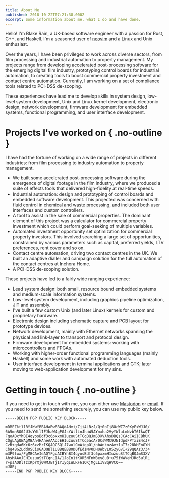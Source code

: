 ```yaml
---
title: About Me
published: 2018-10-22T07:21:38.000Z
excerpt: Some information about me, what I do and have done.
---
```


Hello! I'm Blake Rain, a UK-based software engineer with a passion for Rust, C++, and Haskell.
I'm a seasoned user of [neovim] and a Linux and Unix enthusiast.

Over the years, I have been privileged to work across diverse sectors, from film processing and
industrial automation to property management. My projects range from developing accelerated
post-processing software for the emerging digital film industry, prototyping control boards for
industrial automation, to creating tools to boost commercial property investment and contact centre
automation. Currently, I am working on a set of compliance tools related to PCI-DSS de-scoping.

These experiences have lead me to develop skills in system design, low-level system development,
Unix and Linux kernel development, electronic design, network development, firmware development for
embedded systems, functional programming, and user interface development.

[neovim]: https://neovim.io
[Neo Technologies]: https://eclipse-pci.com/

# Projects I've worked on { .no-outline }

I have had the fortune of working on a wide range of projects in different industries: from film
processing to industry automation to property management.

- We built some accelerated post-processing software during the emergence of digital footage in the
  film industry, where we produced a suite of effects tools that delivered high-fidelity at
  real-time speeds.
- Industrial automation: design and prototyping of control boards and embedded software development.
  This projected was concerned with fluid control in chemical and waste processing, and included
  both user interfaces and custom controllers.
- A tool to assist in the sale of commercial properties. The dominant element of this project was a
  calculator for commercial property investment which could perform goal-seeking of multiple
  variables.
- Automated investment opportunity set optimization for commercial property investors. This involved
  searching a large set of opportunities, constrained by various parameters such as capital,
  preferred yields, LTV preferences, rent cover and so on.
- Contact centre automation, driving two contact centres in the UK. We built an adaptive dialler and
  campaign solution for the full automation of the contact centres at Inchora Home.
- A PCI-DSS de-scoping solution.

These projects have led to a fairly wide ranging experience:

- Lead system design: both small, resource bound embedded systems and medium-scale information
  systems.
- Low-level system development, including graphics pipeline optimization, JIT and assembly.
- I've built a few custom Unix (and later Linux) kernels for custom and proprietary hardware.
- Electronic design including schematic capture and PCB layout for prototype devices.
- Network development, mainly with Ethernet networks spanning the physical and link-layer to
  transport and protocol design.
- Firmware development for embedded systems: working with microcontrollers and FPGAs.
- Working with higher-order functional programming languages (mainly Haskell) and some work with
  automated deduction tools.
- User interface development in terminal applications and GTK; later moving to web-application
  development for my sins.

# Getting in touch { .no-outline }

If you need to get in touch with me, you can either use [Mastodon] or [email]. If you need to send
me something securely, you can use my public key below.

```plain collapsed=true title="My public key"
-----BEGIN PGP PUBLIC KEY BLOCK-----

mDMEZkt11RYJKwYBBAHaRw8BAQdAHvi/Zji4LBzJ/Q+0oIj8OcWZ7z0XyFxWJJ0/
6A5mnRO0JUJsYWtlIFJhaW4gPGJsYWtlLnJhaW5AYmxha2VyYWluLmNvbT6IkwQT
FgoAOxYhBI4qyosBdf3c6pxxmHIuzuuStTCqBQJmS3XVAhsDBQsJCAcCAiICBhUK
CQgLAgQWAgMBAh4HAheAAAoJEHIuzuuStTCq5acA/0CsWMC9JNIdpdFPTxiE4cJF
CzR+qda6Kc6z6xzMrIKQAQCSQlJ7wolCmAiqpOl/nbAnkozAv+1aT7z28kHEnGYH
Cbg4BGZLddUSCisGAQQBl1UBBQEBB0D0fEdIMv0DHUWbvL052yGvI+29qQAz3/34
m3P9lwx/FgMBCAeIeAQYFgoAIBYhBI4qyosBdf3c6pxxmHIuzuuStTCqBQJmS3XV
AhsMAAoJEHIuzuuStTCqnLIA/1JoIn1tKOR5NFnW8ey8uB+u75iWWVeMJRd5ulRL
r+psAQDlTzxKprXj0WMJBTjIYIyqIWLRF61OKjMgLLIVBqHVCQ==
=J8Ej
-----END PGP PUBLIC KEY BLOCK-----
```

[Mastodon]: https://mastodonapp.uk/@BlakeRain
[email]: mailto:blake.rain@blakerain.com

